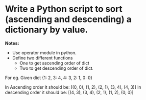 # Write a Python script to sort (ascending and descending) a dictionary by value.

**Notes:**
* Use operator module in python.
* Define two different functions
    * One to get ascending order of dict
    * Two to get descending order of dict.

For eg. Given dict {1: 2, 3: 4, 4: 3, 2: 1, 0: 0}

In Ascending order it should be: [(0, 0), (1, 2), (2, 1), (3, 4), (4, 3)]
In descending order it should be: [(4, 3), (3, 4), (2, 1), (1, 2), (0, 0)] 